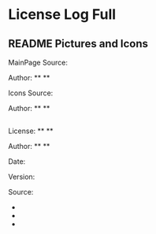 # License Log Full

## README Pictures and Icons

MainPage Source: 

Author: ** **

Icons Source: 

Author: ** **





## 

License: ** **

Author: ** **

Date: 

Version: 

Source: 

-

-

-